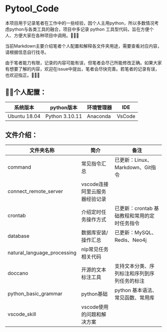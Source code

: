 # Pytool_Code
本项目用于记录笔者在工作中的一些经验，因个人主用python，所以多数情况考虑python与各类工具的融合，项目中多记录 python 工具型代码，旨在方便个人、方便大家在各种项目中调用。🚀🚀🚀<br>

当前Markdown主要介绍笔者个人配置和解释各文件夹用途，需要查看对应内容，请根据信息自行找寻。<br>

由于笔者能力有限，记录的内容可能有误，但笔者会尽己所能修改正确。如果大家有想要了解的内容，欢迎在issue中提出，笔者会尽快完善。若笔者的记录有误，也欢迎指正。🥹🥹🥹<br>

## 🧑‍💻个人配置：
系统版本|python版本|环境管理器|IDE
---|---|---|---
Ubuntu 18.04|Python 3.10.11|Anaconda|VsCode

## 文件介绍：
文件夹名称|简介|备注
---|---|---
command | 常见指令汇总 | 已更新：Linux、Markdown、Git指令
connect_remote_server | vscode连接阿里云服务器经验记录 | 
crontab | 介绍定时任务操作方式 | 已更新：crontab 基础教程和常用的定时任务指令
database | 数据库安装/操作汇总 | 已更新：MySQL、Redis、Neo4j
natural_language_processing | nlp常见任务相关代码 | 
doccano | 开源的文本标注工具 | 支持文本分类、序列标注和序列到序列任务的标注
python_basic_grammar | python基础 | python 基本语法、常见函数、常用库
vscode_skill | vscode使用的问题和解决方案 | 